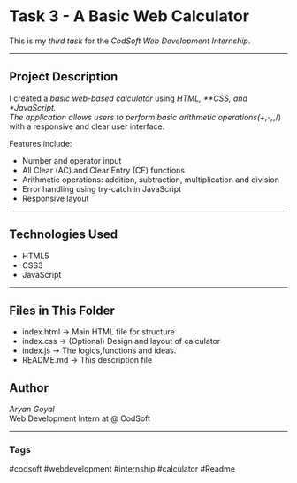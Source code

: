 # Task 3 - A Basic Web Calculator

This is my *third task* for the *CodSoft Web Development Internship*.

---

## Project Description

I created a *basic web-based calculator* using *HTML, **CSS, and **JavaScript*.  
The application allows users to perform basic arithmetic operations(+,-,*,/) with a responsive and clear user interface.

Features include:

- Number and operator input
- All Clear (AC) and Clear Entry (CE) functions
- Arithmetic operations: addition, subtraction, multiplication and division
- Error handling using try-catch in JavaScript
- Responsive layout

---

## Technologies Used

- HTML5  
- CSS3  
- JavaScript

---

## Files in This Folder

- index.html → Main HTML file for structure  
- index.css → (Optional) Design and layout of calculator  
- index.js → The logics,functions and ideas.  
- README.md → This description file

## Author

*Aryan Goyal*  
Web Development Intern at @ CodSoft

---

### Tags

#codsoft #webdevelopment #internship #calculator #Readme
